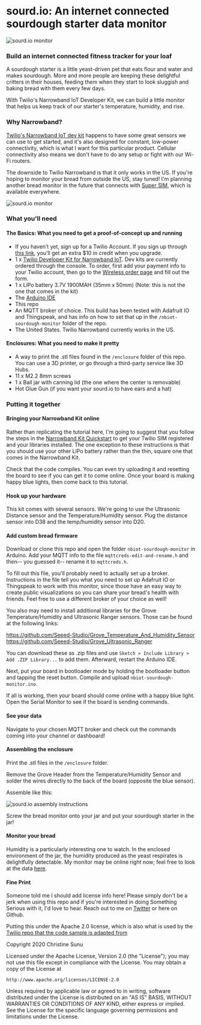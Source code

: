 # sourd.io: An internet connected sourdough starter data monitor

![sourd.io monitor](/img/sourdio-assembled.jpg)

### Build an internet connected fitness tracker for your loaf

A sourdough starter is a little yeast-driven pet that eats flour and water and makes sourdough. More and more people are keeping these delightful critters in their houses, feeding them when they start to look sluggish and baking bread with them every few days.

With Twilio's Narrowband IoT Developer Kit, we can build a little monitor that helps us keep track of our starter's temperature, humidity, and rise.

### Why Narrowband?

[Twilio's Narrowband IoT dev kit](https://www.twilio.com/docs/wireless/quickstart/alfa-developer-kit-mqtt?utm_source=github&utm_medium=repo&utm_campaign=sour01) happens to have some great sensors we can use to get started, and it's also designed for constant, low-power connectivity, which is what I want for this particular product. Cellular connectivity also means we don't have to do any setup or fight with our Wi-Fi routers.

The downside to Twilio Narrowband is that it only works in the US. If you're hoping to monitor your bread from outside the US, stay tuned! I'm planning another bread monitor in the future that connects with [Super SIM](https://www.twilio.com/wireless/super-sim?utm_source=github&utm_medium=repo&utm_campaign=sour01), which is available everywhere.

![sourd.io monitor](/img/sourdio-sensors.jpg)

### What you'll need

#### The Basics: What you need to get a proof-of-concept up and running
- If you haven’t yet, sign up for a Twilio Account. If you sign up through [this link](http://www.twilio.com/referral/9nItun), you’ll get an extra $10 in credit when you upgrade.
- 1 x [Twilio Developer Kit for Narrowband IoT](https://www.twilio.com/docs/wireless/quickstart/alfa-developer-kit-mqtt?utm_source=github&utm_medium=repo&utm_campaign=sour01). Dev kits are currently ordered through the console. To order, first add your payment info to your Twilio account, then go to the [Wireless order page](https://www.twilio.com/console/wireless/orders?utm_source=github&utm_medium=repo&utm_campaign=sour01) and fill out the form.
- 1 x LiPo battery 3.7V 1900MAH (35mm x 50mm) (Note: this is not the one that comes in the kit)
- The [Arduino IDE](https://www.arduino.cc/en/main/software)
- This repo
- An MQTT broker of choice. This build has been tested with Adafruit IO and Thingspeak, and has info on how to set that up in the `/nbiot-sourdough-monitor` folder of the repo.
- The United States. Twilio Narrowband currently works in the US.

#### Enclosures: What you need to make it pretty
- A way to print the .stl files found in the `/enclosure` folder of this repo. You can use a 3D printer, or go through a third-party service like 3D Hubs.
- 11 x M2.2 8mm screws
- 1 x Ball jar with canning lid (the one where the center is removable)
- Hot Glue Gun (if you want your sourd.io to have ears and a hat)

### Putting it together

#### Bringing your Narrowband Kit online

Rather than replicating the tutorial here, I'm going to suggest that you follow the steps in the [Narrowband Kit Quickstart](https://www.twilio.com/docs/wireless/quickstart/alfa-developer-kit-mqtt?utm_source=github&utm_medium=repo&utm_campaign=sour01) to get your Twilio SIM registered and your libraries installed. The one exception to these instructions is that you should use your other LiPo battery rather than the thin, square one that comes in the Narrowband Kit.

Check that the code compiles. You can even try uploading it and resetting the board to see if you can get it to come online. Once your board is making happy blue lights, then come back to this tutorial.

#### Hook up your hardware

This kit comes with several sensors. We're going to use the Ultrasonic Distance sensor and the Temperature/Humidity sensor. Plug the distance sensor into D38 and the temp/humidity sensor into D20.

#### Add custom bread firmware

Download or clone this repo and open the folder `nbiot-sourdough-monitor` in Arduino. Add your MQTT info to the file `mqttcreds-edit-and-rename.h` and then-- you guessed it-- rename it to `mqttcreds.h`. 

To fill out this file, you'll probably need to actually set up a broker. Instructions in the file tell you what you need to set up Adafruit IO or Thingspeak to work with this monitor, since those have an easy way to create public visualizations so you can share your bread's health with friends. Feel free to use a different broker of your choice as well!

You also may need to install additional libraries for the Grove Temperature/Humidity and Ultrasonic Ranger sensors. Those can be found at the following links:

https://github.com/Seeed-Studio/Grove_Temperature_And_Humidity_Sensor
https://github.com/Seeed-Studio/Grove_Ultrasonic_Ranger

You can download these as .zip files and use `Sketch > Include Library > Add .ZIP Library...` to add them. Afterward, restart the Arduino IDE.

Next, put your board in bootloader mode by holding the bootloader button and tapping the reset button. Compile and upload `nbiot-sourdough-monitor.ino`.

If all is working, then your board should come online with a happy blue light. Open the Serial Monitor to see if the board is sending commands.

#### See your data

Navigate to your chosen MQTT broker and check out the commands coming into your channel or dashboard!

#### Assembling the enclosure

Print the .stl files in the `/enclosure` folder.

Remove the Grove Header from the Temperature/Humidity Sensor and solder the wires directly to the back of the board (opposite the blue sensor).

Assemble like this:

![sourd.io assembly instructions](/img/sourdio-assembly-directions.png)

Screw the bread monitor onto your jar and put your sourdough starter in the jar!

#### Monitor your bread

Humidity is a particularly interesting one to watch. In the enclosed environment of the jar, the humidity produced as the yeast respirates is delightfully detectable. My monitor may be online right now; feel free to look at the data [here](https://thingspeak.com/channels/1037031).


#### Fine Print

Someone told me I should add license info here! Please simply don't be a jerk when using this repo and if you're interested in doing Something Serious with it, I'd love to hear. Reach out to me on [Twitter](https://twitter.com/christinesunu) or here on Github.

Putting this under the Apache 2.0 license, which is also what is used by the [Twilio repo that the code sample is adapted from](https://github.com/twilio/breakout-massive-iot)

Copyright 2020 Christine Sunu

Licensed under the Apache License, Version 2.0 (the "License");
you may not use this file except in compliance with the License.
You may obtain a copy of the License at

    http://www.apache.org/licenses/LICENSE-2.0

Unless required by applicable law or agreed to in writing, software
distributed under the License is distributed on an "AS IS" BASIS,
WITHOUT WARRANTIES OR CONDITIONS OF ANY KIND, either express or implied.
See the License for the specific language governing permissions and
limitations under the License.